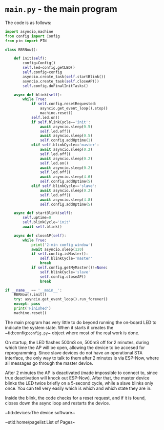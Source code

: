 # `main.py` - the main program #

The code is as follows:
```python
import asyncio,machine
from config import Config
from pin import PIN

class RBRNow():

    def init(self):
        config=Config()
        self.led=config.getLED()
        self.config=config
        asyncio.create_task(self.startBlink())
        asyncio.create_task(self.closeAP())
        self.config.doFinalInitTasks()

    async def blink(self):
        while True:
            if self.config.resetRequested:
                asyncio.get_event_loop().stop()
                machine.reset()
            self.led.on()
            if self.blinkCycle=='init':
                await asyncio.sleep(0.5)
                self.led.off()
                await asyncio.sleep(0.5)
                self.config.addUptime(1)
            elif self.blinkCycle=='master':
                await asyncio.sleep(0.2)
                self.led.off()
                await asyncio.sleep(0.2)
                self.led.on()
                await asyncio.sleep(0.2)
                self.led.off()
                await asyncio.sleep(4.6)
                self.config.addUptime(5)
            elif self.blinkCycle=='slave':
                await asyncio.sleep(0.2)
                self.led.off()
                await asyncio.sleep(4.8)
                self.config.addUptime(5)

    async def startBlink(self):
        self.uptime=0
        self.blinkCycle='init'
        await self.blink()

    async def closeAP(self):
        while True:
            print('2-min config window')
            await asyncio.sleep(120)
            if self.config.isMaster():
                self.blinkCycle='master'
                break
            if self.config.getMyMaster()!=None:
                self.blinkCycle='slave'
                self.config.closeAP()
                break

if __name__ == '__main__':
    RBRNow().init()
    try: asyncio.get_event_loop().run_forever()
    except: pass
    print('Finished')
    machine.reset()
```

The main program has very little to do beyond running the on-board LED to indicate the system state. When it starts it creates the ~tid:config:`config.py`~ object where most of the real work is done.

On startup, the LED flashes 500mS on, 500mS off for 2 minutes, during which time the AP will be open, allowing the device to be accesed for reprogramming. Since slave devices do not have an operational STA interface, the only way to talk to them after 2 minutes is via ESP-Now, where all messages go through the master device.

After 2 minutes the AP is deactivated (made impossible to connect to, since true deactivation will knock out ESP-Now). After that, the master device blinks the LED twice briefly on a 5-second cycle, while a slave blinks only once. You can tell very easily which is which and which state they are in.

Inside the blink, the code checks for a reset request, and if it is found, closes down the async loop and restarts the device.

~tid:devices:The device software~

~stid:home/pagelist:List of Pages~
